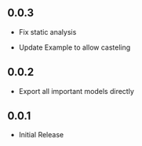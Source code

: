 ## 0.0.3

* Fix static analysis

* Update Example to allow casteling

## 0.0.2

* Export all important models directly

## 0.0.1

* Initial Release
